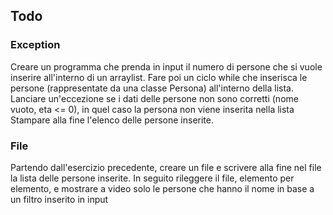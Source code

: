 ## Todo
### Exception
Creare un programma che prenda in input il numero di persone che si vuole inserire all'interno di un arraylist.
Fare poi un ciclo while che inserisca le persone (rappresentate da una classe Persona) all'interno della lista.
Lanciare un'eccezione se i dati delle persone non sono corretti (nome vuoto, eta <= 0), in quel caso la persona non viene inserita nella lista
Stampare alla fine l'elenco delle persone inserite.

### File
Partendo dall'esercizio precedente, creare un file e scrivere alla fine nel file la lista delle persone inserite.
In seguito rileggere il file, elemento per elemento, e mostrare a video solo le persone che hanno il nome in base a un filtro inserito in input

